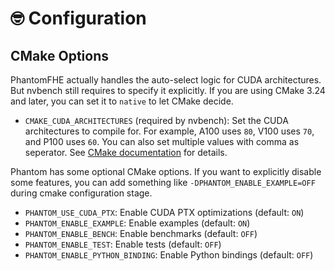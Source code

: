 # 🤓 Configuration

## CMake Options

PhantomFHE actually handles the auto-select logic for CUDA architectures. But nvbench still requires to specify it explicitly. If you are using CMake 3.24 and later, you can set it to `native` to let CMake decide.

* `CMAKE_CUDA_ARCHITECTURES` (required by nvbench): Set the CUDA architectures to compile for. For example, A100 uses `80`, V100 uses `70`, and P100 uses `60`. You can also set multiple values with comma as seperator. See [CMake documentation](https://cmake.org/cmake/help/latest/variable/CMAKE\_CUDA\_ARCHITECTURES.html#variable:CMAKE\_CUDA\_ARCHITECTURES) for details.

Phantom has some optional CMake options. If you want to explicitly disable some features, you can add something like `-DPHANTOM_ENABLE_EXAMPLE=OFF` during cmake configuration stage.

* `PHANTOM_USE_CUDA_PTX`: Enable CUDA PTX optimizations (default: `ON`)
* `PHANTOM_ENABLE_EXAMPLE`: Enable examples (default: `ON`)
* `PHANTOM_ENABLE_BENCH`: Enable benchmarks (default: `OFF`)
* `PHANTOM_ENABLE_TEST`: Enable tests (default: `OFF`)
* `PHANTOM_ENABLE_PYTHON_BINDING`: Enable Python bindings (default: `OFF`)
